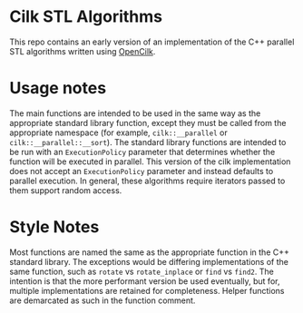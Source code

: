 # Cilk STL Algorithms
This repo contains an early version of an implementation of the C++ parallel STL algorithms written using [OpenCilk](https://cilk.mit.edu/).

# Usage notes
The main functions are intended to be used in the same way as the appropriate standard library function, except they must be called from the appropriate namespace (for example, `cilk::__parallel` or `cilk::__parallel::__sort`). The standard library functions are intended to be run with an `ExecutionPolicy` parameter that determines whether the function will be executed in parallel. This version of the cilk implementation does not accept an `ExecutionPolicy` parameter and instead defaults to parallel execution. In general, these algorithms require iterators passed to them support random access.

# Style Notes
Most functions are named the same as the appropriate function in the C++ standard library. The exceptions would be differing implementations of the same function, such as `rotate` vs `rotate_inplace` or `find` vs `find2`. The intention is that the more performant version be used eventually, but for, multiple implementations are retained for completeness. Helper functions are demarcated as such in the function comment.
